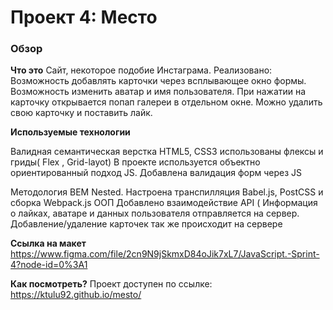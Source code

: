 # Проект 4: Место

### Обзор

**Что это**
Сайт, некоторое подобие Инстаграма.
Реализовано:
Возможность добавлять карточки через всплывающее окно формы.
Возможность изменить аватар и имя пользователя.
При нажатии на карточку открывается попап галереи в отдельном окне.
Можно удалить свою карточку и поставить лайк.



**Используемые технологии**

Валидная  семантическая верстка HTML5, CSS3 использованы флексы и гриды( Flex , Grid-layot)
В проекте используется объектно ориентированный подход JS.
Добавлена валидация форм через JS

Методология BEM Nested.
Настроена транспилляция Babel.js, PostCSS  и сборка Webpack.js
ООП
Добавлено взаимодействие API ( Информация о лайках, аватаре и данных пользователя отправляется на сервер.
Добавление/удаление карточек так же происходит на сервере

**Ссылка на макет**
https://www.figma.com/file/2cn9N9jSkmxD84oJik7xL7/JavaScript.-Sprint-4?node-id=0%3A1

**Как посмотреть?**
Проект доступен по ссылке: https://ktulu92.github.io/mesto/

